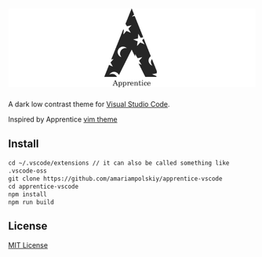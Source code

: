 # ![Apprentice](logo.png)

A dark low contrast  theme for [Visual Studio Code](http://code.visualstudio.com).

Inspired by Apprentice [vim theme](https://github.com/romainl/Apprentice)

## Install

```
cd ~/.vscode/extensions // it can also be called something like .vscode-oss
git clone https://github.com/amariampolskiy/apprentice-vscode
cd apprentice-vscode
npm install
npm run build
```

## License

[MIT License](./LICENSE)
